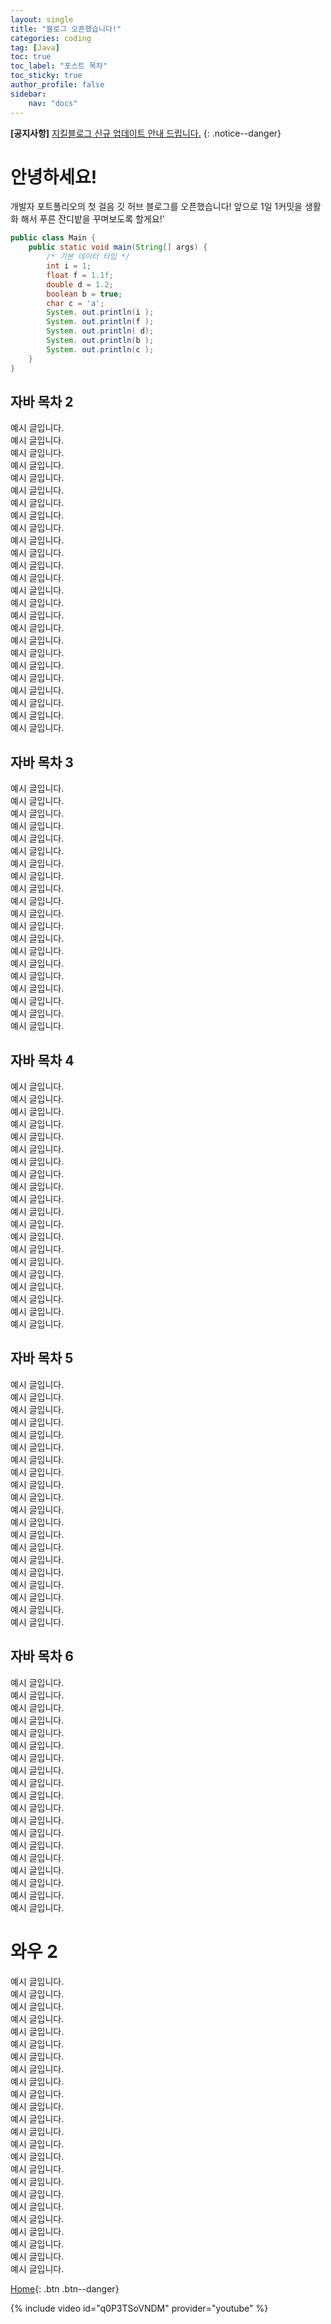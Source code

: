 ```yaml
---
layout: single
title: "블로그 오픈했습니다!"
categories: coding
tag: [Java]
toc: true
toc_label: "포스트 목차"
toc_sticky: true
author_profile: false
sidebar:
    nav: "docs"
---
```


**[공지사항]** [지킬블로그 신규 업데이트 안내 드립니다.](https://whdghk1907.github.io/coding/first/)
{: .notice--danger}

# 안녕하세요!
개발자 포트폴리오의 첫 걸음 깃 허브 블로그를 오픈했습니다!
앞으로 1일 1커밋을 생활화 해서 푸른 잔디밭을 꾸며보도록 할게요!'



```java
public class Main {
    public static void main(String[] args) {
        /* 기본 데이터 타입 */
        int i = 1;
        float f = 1.1f;
        double d = 1.2;
        boolean b = true;
        char c = 'a';
        System. out.println(i );
        System. out.println(f );
        System. out.println( d);
        System. out.println(b );
        System. out.println(c );
    }
}
```

## 자바 목차 2

예시 글입니다.  
예시 글입니다.  
예시 글입니다.  
예시 글입니다.  
예시 글입니다.  
예시 글입니다.    
예시 글입니다.    
예시 글입니다.    
예시 글입니다.    
예시 글입니다.    
예시 글입니다.    
예시 글입니다.    
예시 글입니다.    
예시 글입니다.    
예시 글입니다.    
예시 글입니다.    
예시 글입니다.    
예시 글입니다.    
예시 글입니다.    
예시 글입니다.    
예시 글입니다.    
예시 글입니다.    
예시 글입니다.    
예시 글입니다.    
예시 글입니다.    


## 자바 목차 3

예시 글입니다.    
예시 글입니다.    
예시 글입니다.    
예시 글입니다.    
예시 글입니다.    
예시 글입니다.    
예시 글입니다.    
예시 글입니다.    
예시 글입니다.    
예시 글입니다.    
예시 글입니다.    
예시 글입니다.    
예시 글입니다.    
예시 글입니다.    
예시 글입니다.    
예시 글입니다.    
예시 글입니다.    
예시 글입니다.    
예시 글입니다.    
예시 글입니다.    

## 자바 목차 4

예시 글입니다.    
예시 글입니다.    
예시 글입니다.    
예시 글입니다.    
예시 글입니다.    
예시 글입니다.    
예시 글입니다.    
예시 글입니다.    
예시 글입니다.    
예시 글입니다.    
예시 글입니다.    
예시 글입니다.    
예시 글입니다.    
예시 글입니다.    
예시 글입니다.    
예시 글입니다.    
예시 글입니다.    
예시 글입니다.    
예시 글입니다.    
예시 글입니다.    

## 자바 목차 5

예시 글입니다.    
예시 글입니다.    
예시 글입니다.    
예시 글입니다.    
예시 글입니다.    
예시 글입니다.    
예시 글입니다.    
예시 글입니다.    
예시 글입니다.    
예시 글입니다.    
예시 글입니다.    
예시 글입니다.    
예시 글입니다.    
예시 글입니다.    
예시 글입니다.    
예시 글입니다.    
예시 글입니다.    
예시 글입니다.    
예시 글입니다.    
예시 글입니다.    

## 자바 목차 6

예시 글입니다.    
예시 글입니다.    
예시 글입니다.    
예시 글입니다.    
예시 글입니다.    
예시 글입니다.    
예시 글입니다.    
예시 글입니다.    
예시 글입니다.    
예시 글입니다.    
예시 글입니다.    
예시 글입니다.    
예시 글입니다.    
예시 글입니다.    
예시 글입니다.    
예시 글입니다.    
예시 글입니다.    
예시 글입니다.    
예시 글입니다.    


# 와우 2

예시 글입니다.    
예시 글입니다.    
예시 글입니다.    
예시 글입니다.    
예시 글입니다.    
예시 글입니다.    
예시 글입니다.    
예시 글입니다.    
예시 글입니다.    
예시 글입니다.    
예시 글입니다.    
예시 글입니다.    
예시 글입니다.    
예시 글입니다.    
예시 글입니다.    
예시 글입니다.    
예시 글입니다.    
예시 글입니다.    
예시 글입니다.    
예시 글입니다.    
예시 글입니다.    
예시 글입니다.    
예시 글입니다.    
예시 글입니다.    

[Home](https://whdghk1907.github.io/){: .btn .btn--danger}

{% include video id="q0P3TSoVNDM" provider="youtube" %}
